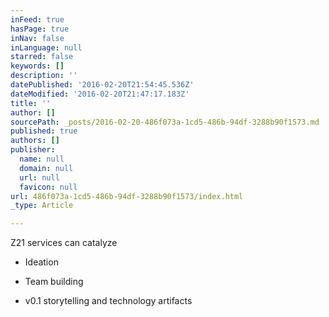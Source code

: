 ```yaml
---
inFeed: true
hasPage: true
inNav: false
inLanguage: null
starred: false
keywords: []
description: ''
datePublished: '2016-02-20T21:54:45.536Z'
dateModified: '2016-02-20T21:47:17.183Z'
title: ''
author: []
sourcePath: _posts/2016-02-20-486f073a-1cd5-486b-94df-3288b90f1573.md
published: true
authors: []
publisher:
  name: null
  domain: null
  url: null
  favicon: null
url: 486f073a-1cd5-486b-94df-3288b90f1573/index.html
_type: Article

---
```

Z21 services can catalyze  

- Ideation

- Team building 

- v0.1 storytelling and technology artifacts